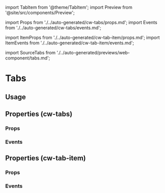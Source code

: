 import TabItem from '@theme/TabItem';
import Preview from '@site/src/components/Preview';

import Props from './../auto-generated/cw-tabs/props.md';
import Events from './../auto-generated/cw-tabs/events.md';

import ItemProps from './../auto-generated/cw-tab-item/props.md';
import ItemEvents from './../auto-generated/cw-tab-item/events.md';

import SourceTabs from './../auto-generated/previews/web-component/tabs.md';

# Tabs

## Usage

<Preview name="tabs" height="20rem">
  <TabItem value="javascript"> 
    <SourceTabs />
  </TabItem>
</Preview>

## Properties (cw-tabs)

### Props

<Props />

### Events

<Events />

## Properties (cw-tab-item)

### Props

<ItemProps />

### Events

<ItemEvents />
